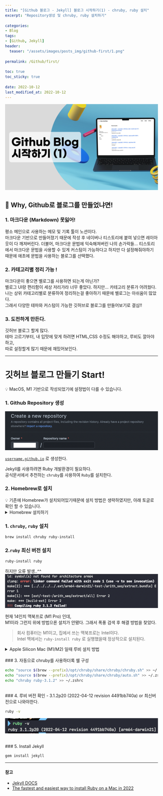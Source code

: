 ```yaml
---
title: "[Github 블로그 - Jekyll] 블로그 시작하기(1) - chruby, ruby 설치"
excerpt: "Repository생성 및 chruby, ruby 설치하기"

categories:
- Blog
tags:
- [Github, Jekyll]
header:
  teaser: "/assets/images/posts_img/github-first/1.png"

permalink: /Github/first/

toc: true
toc_sticky: true

date: 2022-10-12
last_modified_at: 2022-10-12
---
```

![](/assets/images/posts_img/github-first/1.png)

## 📍 Why, Github로 블로그를 만들었냐면!
### 1. 마크다운 (Markdown) 못잃어!
평소 메인으로 사용하는 메모 및 기록 툴이 노션이다.  
마크다운 기반으로 만들어졌기 때문에 작성 후 네이버나 티스토리에 붙여 넣으면 레이아웃이 다 깨져버린다.
더불어, 마크다운 문법에 익숙해져버린 나의 손가락들... 
티스토리에서 마크다운 문법을 사용할 수 있게 커스텀이 가능하다고 하지만 다 설정해줘야하기 때문에 애초에 문법을 사용하는 블로그를 선택했다. 

### 2. 카테고리별 정리 가능 !
마크다운이 좋으면 벨로그를 사용하면 되는게 아닌가?   
벨로그 UI랑 편리함이 세상 저리가라 너무 좋았다. 하지만... 카테고리 분류가 어려웠다.   
나는 상위 카테고리별로 분류하여 정리하는걸 좋아하기 때문에 벨로그는 아쉬움이 많았다.   
그래서 다양한 테마와 커스텀이 가능한 깃허브로 블로그를 만들어보기로 결심!! 

### 3. 도전하게 만든다.
깃허브 블로그 할게 많다.  
테마 고르기부터, 내 입맛에 맞게 하려면 HTML,CSS 수정도 해야하고, 루비도 깔아야하고,   
따로 설정할게 많기 때문에 재밌어보인다. 

---
# 깃허브 블로그 만들기 Start!

<aside>
💡 MacOS, M1 기반으로 작성되었기에 설정법이 다를 수 있습니다.
</aside>

### 1. Github Repository 생성
![](/assets/images/posts_img/github-first/repository.png)

[`username.github.io`](http://username.github.io) 로 생성한다.

Jekyll를 사용하려면 Ruby 개발환경이 필요하다.   
공식문서에서 추천하는 `chruby`를 사용하여 `Ruby`를 설치한다.

### 2. Homebrew로 설치
<aside>
💡 기존에 Homebrew가 설치되어있기때문에 설치 방법은 생략하였지만, 아래 토글로 확인 할 수 있습니다.
</aside>
<details>
<summary>Homebrew 설치하기</summary>
<div markdown="1">

```
/bin/bash -c "$(curl -fsSL https://raw.githubusercontent.com/Homebrew/install/HEAD/install.sh)"
```

</div>
</details>  

### 1. `chruby`, `ruby` 설치

```bash
brew install chruby ruby-install
```


### 2.`ruby` 최신 버전 설치

```bash
ruby-install ruby
```

하지만 오류 발생..^^
![](/assets/images/posts_img/github-first/스크린샷%202022-10-11%20오후%209.56.50.png)

현재 14인치 맥북프로 (M1 Pro) 인데,    
M1이라 그런지 위에 방법으론 설치가 안됐다. 그래서 폭풍 검색 후 해결 방법을 찾았다.
> 회사 컴퓨터는 M1이고, 집에서 쓰는 맥북프로는 Intel이다.   
> Intel 맥에서는 `ruby-install ruby` 로 실행했을때 정상적으로 설치된다. 

<details>
<summary>Apple Silicon Mac (M1/M2) 일때 루비 설치 방법</summary>
<div markdown="1">

Apple Silicon Mac(M1 또는 M2)을 사용하는 경우 CLT(Apple Command Line Tools) 또는
Xcode의 버전을 확인하기

```bash
brew config
```

아래쪽에서 `CLT:`와 `Xcode:`로 시작하는 줄을 찾는다.   
둘 중 하나가 `14`로 시작하는 경우 다음과 같이 Ruby를 설치해야한다.

![](/assets/images/posts_img/github-first/스크린샷%202022-10-11%20오후%2010.04.45.png)
```bash
ruby-install ruby -- --enable-shared
```

해당 방법으로 하니 설치가 완료됐다.

![](/assets/images/posts_img/github-first/스크린샷%202022-10-11%20오후%209.52.55.png)

</div>
</details>  

<br>
### 3. 자동으로 chruby를 사용하더록 쉘 구성

```bash
echo "source $(brew --prefix)/opt/chruby/share/chruby/chruby.sh" >> ~/.zshrc
echo "source $(brew --prefix)/opt/chruby/share/chruby/auto.sh" >> ~/.zshrc
echo "chruby ruby-3.1.2" >> ~/.zshrc
```

<br>
### 4. 루비 버전 확인   
- 3.1.2p20 (2022-04-12 revision 4491bb740a) or 최신버전으로 나와야한다.

```bash
ruby -v
```

![](/assets/images/posts_img/github-first/스크린샷%202022-10-11%20오후%2011.25.12.png)

<br>
### 5. Install Jekyll 

```bash
gem install jekyll
```
---
#### 참고
- [Jekyll DOCS](https://jekyllrb.com/docs/installation/macos/)
- [The fastest and easiest way to install Ruby on a Mac in 2022](https://www.moncefbelyamani.com/how-to-install-xcode-homebrew-git-rvm-ruby-on-mac/)